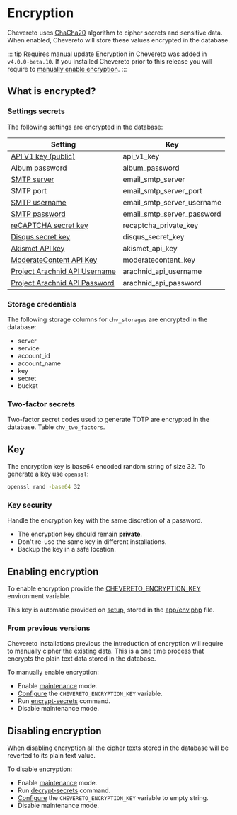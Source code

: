 # Encryption

Chevereto uses [ChaCha20](https://datatracker.ietf.org/doc/html/rfc7539) algorithm to cipher secrets and sensitive data. When enabled, Chevereto will store these values encrypted in the database.

::: tip Requires manual update
Encryption in Chevereto was added in `v4.0.0-beta.10`. If you installed Chevereto prior to this release you will require to [manually enable encryption](#enabling-encryption).
:::

## What is encrypted?

### Settings secrets

The following settings are encrypted in the database:

| Setting                                                                                                                  | Key                        |
| ------------------------------------------------------------------------------------------------------------------------ | -------------------------- |
| [API V1 key (public)](../../developer/api/api-v1.md#key)                                                                 | api_v1_key                 |
| Album password                                                                                                           | album_password             |
| [SMTP server](https://v4-admin.chevereto.com/settings/email.html#smtp-server-and-port)                                   | email_smtp_server          |
| SMTP port                                                                                                                | email_smtp_server_port     |
| [SMTP username](https://v4-admin.chevereto.com/settings/email.html#smtp-username)                                        | email_smtp_server_username |
| [SMTP password](https://v4-admin.chevereto.com/settings/email.html#smtp-password)                                        | email_smtp_server_password |
| [reCAPTCHA secret key](https://v4-admin.chevereto.com/settings/external-services.html#recaptcha-secret-key)              | recaptcha_private_key      |
| [Disqus secret key](https://v4-admin.chevereto.com/settings/external-services.html#disqus-secret-key)                    | disqus_secret_key          |
| [Akismet API key](https://v4-admin.chevereto.com/settings/external-services.html#akismet-api-key)                        | akismet_api_key            |
| [ModerateContent API Key](https://v4-admin.chevereto.com/settings/external-services.html#moderatecontent-api-key)        | moderatecontent_key        |
| [Project Arachnid API Username](https://v4-admin.chevereto.com/settings/external-services.html#project-arachnid-api-key) | arachnid_api_username      |
| [Project Arachnid API Password](https://v4-admin.chevereto.com/settings/external-services.html#project-arachnid-api-key) | arachnid_api_password      |

### Storage credentials

The following storage columns for `chv_storages` are encrypted in the database:

* server
* service
* account_id
* account_name
* key
* secret
* bucket

### Two-factor secrets

Two-factor secret codes used to generate TOTP are encrypted in the database. Table `chv_two_factors`.

## Key

The encryption key is base64 encoded random string of size 32. To generate a key use `openssl`:

```sh
openssl rand -base64 32
```

### Key security

Handle the encryption key with the same discretion of a password.

* The encryption key should remain **private**.
* Don't re-use the same key in different installations.
* Backup the key in a safe location.

## Enabling encryption

To enable encryption provide the [CHEVERETO_ENCRYPTION_KEY](../configuration/environment.md#encryption-key) environment variable.

This key is automatic provided on [setup](../installing/installation.md#setup), stored in the [app/env.php](../configuration/configuring.md#using-appenvphp) file.

### From previous versions

Chevereto installations previous the introduction of encryption will require to manually cipher the existing data. This is a one time process that encrypts the plain text data stored in the database.

To manually enable encryption:

* Enable [maintenance](https://v4-admin.chevereto.com/settings/system.html#maintenance) mode.
* [Configure](../configuration/configuring.md) the `CHEVERETO_ENCRYPTION_KEY` variable.
* Run [encrypt-secrets](cli.md#encrypt-secrets) command.
* Disable maintenance mode.

## Disabling encryption

When disabling encryption all the cipher texts stored in the database will be reverted to its plain text value.

To disable encryption:

* Enable [maintenance](https://v4-admin.chevereto.com/settings/system.html#maintenance) mode.
* Run [decrypt-secrets](cli.md#decrypt-secrets) command.
* [Configure](../configuration/configuring.md) the `CHEVERETO_ENCRYPTION_KEY` variable to empty string.
* Disable maintenance mode.
